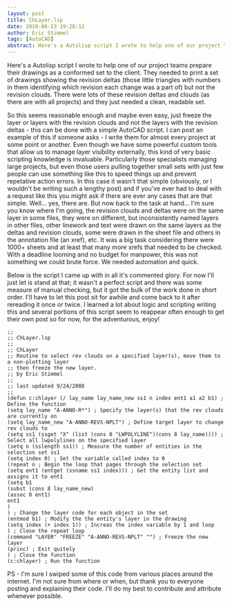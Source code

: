 ```yaml
---
layout: post
title: ChLayer.lsp
date: 2010-06-23 19:28:12
author: Eric Stimmel
tags: [AutoCAD]
abstract: Here's a Autolisp script I wrote to help one of our project teams prepare their drawings as a conformed set to the client. They needed to print a set of drawings showing the revision deltas (those little triangles with numbers in them identifying which revision each change was a part of) but not the revision clouds. There were lots of these revision deltas and clouds (as there are with all projects) and they just needed a clean, readable set...
---
```


Here's a Autolisp script I wrote to help one of our project teams prepare their drawings as a conformed set to the client. They needed to print a set of drawings showing the revision deltas (those little triangles with numbers in them identifying which revision each change was a part of) but not the revision clouds. There were lots of these revision deltas and clouds (as there are with all projects) and they just needed a clean, readable set. 

So this seems reasonable enough and maybe even easy, just freeze the layer or layers with the revision clouds and not the layers with the revision deltas - this can be done with a simple AutoCAD script. I can post an example of this if someone asks - I write them for almost every project at some point or another. Even though we have some powerful custom tools that allow us to manage layer visibility externally, this kind of very basic scripting knowledge is invaluable. Particularly those specialists managing large projects, but even those users pulling together small sets with just few people can use something like this to speed things up and prevent repetative action errors. In this case it wasn't that simple (obviously, or I wouldn't be writing such a lengthy post) and if you've ever had to deal with a request like this you might ask if there are ever any cases that are that simple. Well... yes, there are. But now back to the task at hand... I'm sure you know where I'm going, the revision clouds and deltas were on the same layer in some files, they were on different, but inconsistently named layers in other files, other linework and text were drawn on the same layers as the deltas and revision clouds, some were drawn in the sheet file and others in the annotation file (an xref), etc. It was a big task considering there were 1000+ sheets and at least that many more xrefs that needed to be checked. With a deadline looming and no budget for manpower, this was not something we could brute force. We needed automation and quick. 

Below is the script I came up with in all it's commented glory. For now I'll just let is stand at that; it wasn't a perfect script and there was some measure of manual checking, but it got the bulk of the work done in short order. I'll have to let this post sit for awhile and come back to it after rereading it once or twice. I learned a lot about logic and scripting writing this and several portions of this script seem to reappear often enough to get their own post so for now, for the adventurous, enjoy! 

```common_lisp
;;  
;; ChLayer.lsp  
;;  
;; ChLayer  
;; Routine to select rev clouds on a specified layer(s), move them to a non-plotting layer  
;; then freeze the new layer.  
;; by Eric Stimmel  
;;  
;; last updated 9/24/2008  
;;  
(defun c:chlayer (/ lay_name lay_name_new ss1 n index ent1 a1 a2 b1) ; Define the function  
(setq lay_name "A-ANNO-R*") ; Specify the layer(s) that the rev clouds are currently on  
(setq lay_name_new "A-ANNO-REVS-NPLT") ; Define target layer to change rev clouds to  
(setq ss1 (ssget "X" (list (cons 0 "LWPOLYLINE")(cons 8 lay_name)))) ; Select all lwpolylines on the specified layer  
(setq n (sslength ss1)) ; Measure the number of entities in the selection set ss1  
(setq index 0) ; Set the variable called index to 0  
(repeat n ; Begin the loop that pages through the selection set  
(setq ent1 (entget (ssname ss1 index))) ; Get the entity list and assigns it to ent1  
(setq b1  
(subst (cons 8 lay_name_new)  
(assoc 8 ent1)  
ent1  
)  
) ; Change the layer code for each object in the set  
(entmod b1) ; Modify the the entity's layer in the drawing  
(setq index (+ index 1)) ; Increas the index variable by 1 and loop  
) ; Close the repeat loop  
(command "LAYER" "FREEZE" "A-ANNO-REVS-NPLT" "") ; Freeze the new layer  
(princ) ; Exit quitely  
) ; Close the function  
(c:chlayer) ; Run the function  
``` 

PS - I'm sure I swiped some of this code from various places around the internet. I'm not sure from where or when, but thank you to everyone posting and explaining their code. I'll do my best to contribute and attribute whenever possible.

